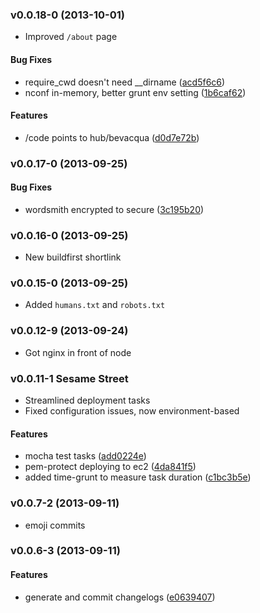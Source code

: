 <a name="v0.0.18-0"></a>
### v0.0.18-0 (2013-10-01)

* Improved `/about` page

#### Bug Fixes

* require_cwd doesn't need __dirname ([acd5f6c6](https://github.com/bevacqua/io/commit/acd5f6c6f1a47c1567ec7c4234c539caf969044c))
* nconf in-memory, better grunt env setting ([1b6caf62](https://github.com/bevacqua/io/commit/1b6caf626920f3619db22c22cb76b8cdeaa73f90))


#### Features

* /code points to hub/bevacqua ([d0d7e72b](https://github.com/bevacqua/io/commit/d0d7e72b6440e21fc37e88871e771f0f09fb6886))

<a name="v0.0.17-0"></a>
### v0.0.17-0 (2013-09-25)


#### Bug Fixes

* wordsmith encrypted to secure ([3c195b20](https://github.com/bevacqua/io/commit/3c195b20857f9f38e2ae671e9154a027e6f1bf51))

<a name="v0.0.16-0"></a>
### v0.0.16-0 (2013-09-25)

- New buildfirst shortlink

<a name="v0.0.15-0"></a>
### v0.0.15-0 (2013-09-25)

- Added `humans.txt` and `robots.txt`

<a name="v0.0.12-9"></a>
### v0.0.12-9 (2013-09-24)

- Got nginx in front of node

<a name="v0.0.11-1"></a>
### v0.0.11-1 Sesame Street

- Streamlined deployment tasks
- Fixed configuration issues, now environment-based

#### Features

* mocha test tasks ([add0224e](https://github.com/bevacqua/io/commit/add0224ec63196e5b4998ee0da6120704e6d9be7))
* pem-protect deploying to ec2 ([4da841f5](https://github.com/bevacqua/io/commit/4da841f5d4eef8fa69102441dae3716d5af4056b))
* added time-grunt to measure task duration ([c1bc3b5e](https://github.com/bevacqua/io/commit/c1bc3b5ebcdfd10b69330333ae89640d323aae33))

<a name="v0.0.7-2"></a>
### v0.0.7-2 (2013-09-11)

* emoji commits

<a name="v0.0.6-3"></a>
### v0.0.6-3 (2013-09-11)


#### Features

* generate and commit changelogs ([e0639407](https://github.com/bevacqua/io/commit/e0639407add7492350caf0484676b80def38091c))
